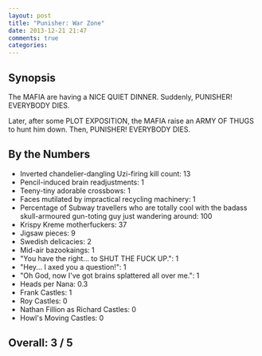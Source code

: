 ```yaml
---
layout: post
title: "Punisher: War Zone"
date: 2013-12-21 21:47
comments: true
categories: 
---
```


Synopsis
--------

The MAFIA are having a NICE QUIET DINNER. Suddenly, PUNISHER! EVERYBODY DIES.

Later, after some PLOT EXPOSITION, the MAFIA raise an ARMY OF THUGS to hunt him down. Then, PUNISHER! EVERYBODY DIES.

By the Numbers
--------------

* Inverted chandelier-dangling Uzi-firing kill count: 13
* Pencil-induced brain readjustments: 1
* Teeny-tiny adorable crossbows: 1
* Faces mutilated by impractical recycling machinery: 1
* Percentage of Subway travellers who are totally cool with the badass skull-armoured gun-toting guy just wandering around: 100
* Krispy Kreme motherfuckers: 37
* Jigsaw pieces: 9
* Swedish delicacies: 2
* Mid-air bazookaings: 1
* "You have the right... to SHUT THE FUCK UP.": 1
* "Hey... I axed you a question!": 1
* "Oh God, now I've got brains splattered all over me.": 1
* Heads per Nana: 0.3
* Frank Castles: 1
* Roy Castles: 0
* Nathan Fillion as Richard Castles: 0
* Howl's Moving Castles: 0

Overall: 3 / 5
--------------